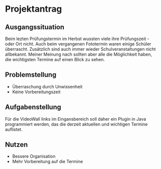 # Projektantrag

## Ausgangssituation
Beim lezten Prüfungstermin im Herbst wussten viele ihre Prüfungszeit - oder Ort nicht. Auch beim vergangenen Fototermin
waren einige Schüler überrascht. Zusätzlich sind auch immer wieder Schulveranstaltungen nicht allbekannt. Meiner Meinung
nach sollten aber alle die Möglichkeit haben, die wichtigsten Termine auf einen Blick zu sehen.

## Problemstellung
* Überraschung durch Unwissenheit
* Keine Vorbereitungszeit

## Aufgabenstellung
Für die VideoWall links im Eingansbereich soll daher ein Plugin in Java programmiert werden, das die derzeit aktuellen 
und wichtigen Termine auflistet.

## Nutzen
* Bessere Organisation
* Mehr Vorbereitung auf die Termine